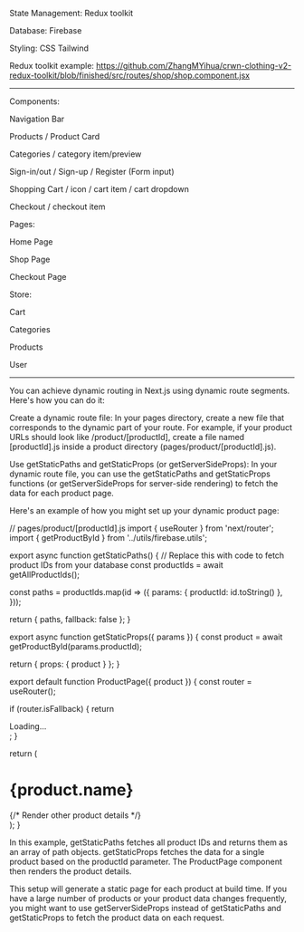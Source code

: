 State Management:
  Redux toolkit

Database:
  Firebase

Styling: 
  CSS Tailwind


Redux toolkit example:
https://github.com/ZhangMYihua/crwn-clothing-v2-redux-toolkit/blob/finished/src/routes/shop/shop.component.jsx

-------------------------------------

Components:

  Navigation Bar

  Products / Product Card

  Categories / category item/preview
  
  Sign-in/out / Sign-up / Register (Form input)

  Shopping Cart / icon / cart item / cart dropdown

  Checkout / checkout item


Pages:


  Home Page


  Shop Page


  Checkout Page

Store:

  Cart
  
  Categories

  Products

  User

---------------------------

You can achieve dynamic routing in Next.js using dynamic route segments. Here's how you can do it:

Create a dynamic route file: In your pages directory, create a new file that corresponds to the dynamic part of your route. For example, if your product URLs should look like /product/[productId], create a file named [productId].js inside a product directory (pages/product/[productId].js).

Use getStaticPaths and getStaticProps (or getServerSideProps): In your dynamic route file, you can use the getStaticPaths and getStaticProps functions (or getServerSideProps for server-side rendering) to fetch the data for each product page.

Here's an example of how you might set up your dynamic product page:


// pages/product/[productId].js
import { useRouter } from 'next/router';
import { getProductById } from '../utils/firebase.utils';

export async function getStaticPaths() {
  // Replace this with code to fetch product IDs from your database
  const productIds = await getAllProductIds();

  const paths = productIds.map(id => ({
    params: { productId: id.toString() },
  }));

  return { paths, fallback: false };
}

export async function getStaticProps({ params }) {
  const product = await getProductById(params.productId);

  return { props: { product } };
}

export default function ProductPage({ product }) {
  const router = useRouter();

  if (router.isFallback) {
    return <div>Loading...</div>;
  }

  return (
    <div>
      <h1>{product.name}</h1>
      {/* Render other product details */}
    </div>
  );
}

In this example, getStaticPaths fetches all product IDs and returns them as an array of path objects. getStaticProps fetches the data for a single product based on the productId parameter. The ProductPage component then renders the product details.

This setup will generate a static page for each product at build time. If you have a large number of products or your product data changes frequently, you might want to use getServerSideProps instead of getStaticPaths and getStaticProps to fetch the product data on each request.

